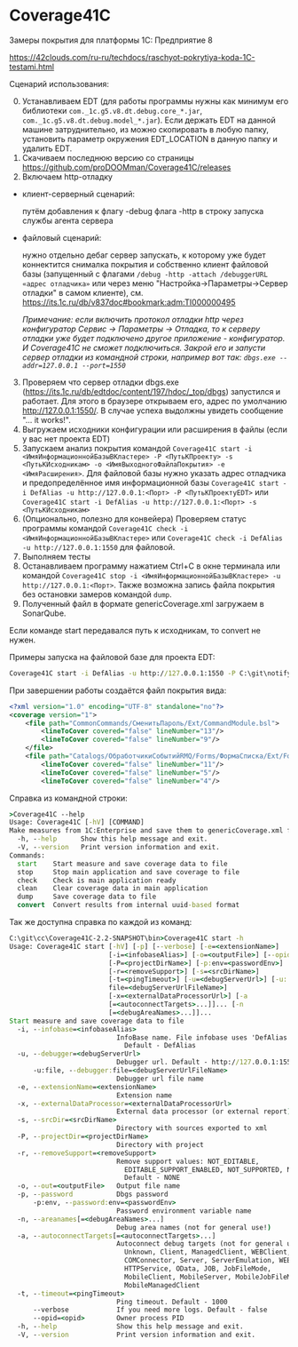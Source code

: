 # Coverage41C
Замеры покрытия для платформы 1С: Предприятие 8

https://42clouds.com/ru-ru/techdocs/raschyot-pokrytiya-koda-1C-testami.html

Сценарий использования:

0) Устанавливаем EDT (для работы программы нужны как минимум его библиотеки ```com._1c.g5.v8.dt.debug.core_*.jar```, ```com._1c.g5.v8.dt.debug.model_*.jar```). Если держать EDT на данной машине затруднительно, из можно скопировать в любую папку, установить параметр окружения EDT_LOCATION в данную папку и удалить EDT.
1) Скачиваем последнюю версию со страницы https://github.com/proDOOMman/Coverage41C/releases
2) Включаем http-отладку 
* клиент-серверный сценарий: 
    
     путём добавления к флагу -debug флага -http в строку запуска службы агента сервера
* файловый сценарий: 
    
     нужно отдельно дебаг сервер запускать, к которому уже будет коннектится снималка покрытия и собственно клиент файловой базы (запущенный с флагами ```/debug -http -attach /debuggerURL «адрес отладчика»``` или через меню "Настройка->Параметры->Сервер отладки" в самом клиенте), см. https://its.1c.ru/db/v837doc#bookmark:adm:TI000000495 
    
     *Примечание: если включить протокол отладки http через конфигуратор Сервис -> Параметры -> Отладка, то к серверу отладки уже будет подключено другое приложение - конфигуратор. И Coverage41C не сможет подключиться. Закрой его и запусти сервер отладки из командной строки, например вот так: ```dbgs.exe --addr=127.0.0.1 --port=1550```*

3) Проверяем что сервер отладки dbgs.exe (https://its.1c.ru/db/edtdoc/content/197/hdoc/_top/dbgs) запустился и работает. Для этого в браузере открываем его, адрес по умолчанию http://127.0.0.1:1550/. В случае успеха выдолжны увидеть сообщение "... it works!".
4) Выгружаем исходники конфигурации или расширения в файлы (если у вас нет проекта EDT)
5) Запускаем анализ покрытия командой ```Coverage41C start -i <ИмяИнформационнойБазыВКластере> -P <ПутьКПроекту> -s <ПутьКИсходникам> -o <ИмяВыходногоФайлаПокрытия> -e <ИмяРасширения>```. Для файловой базы нужно указать адрес отладчика и предопределённое имя информационной базы ```Coverage41C start -i DefAlias -u http://127.0.0.1:<Порт> -P <ПутьКПроектуEDT>``` или ```Coverage41C start -i DefAlias -u http://127.0.0.1:<Порт> -s <ПутьКИсходникам>```
6) (Опционально, полезно для конвейера) Проверяем статус программы командой ```Coverage41C check -i <ИмяИнформационнойБазыВКластере>``` или ```Coverage41C check -i DefAlias -u http://127.0.0.1:1550``` для файловой.
7) Выполняем тесты
8) Останавливаем программу нажатием Ctrl+C в окне терминала или командой ```Coverage41C stop -i <ИмяИнформационнойБазыВКластере> -u http://127.0.0.1:<Порт>```. Также возможна запись файла покрытия без остановки замеров командой ```dump```.
9) Полученный файл в формате genericCoverage.xml загружаем в SonarQube.

Если команде start передавался путь к исходникам, то convert не нужен.
 
Примеры запуска на файловой базе для проекта EDT:
```cmd
Coverage41C start -i DefAlias -u http://127.0.0.1:1550 -P C:\git\notify-manager\main\ -o debuglog.xml
```
При завершении работы создаётся файл покрытия вида:
```xml
<?xml version="1.0" encoding="UTF-8" standalone="no"?>
<coverage version="1">
    <file path="CommonCommands/СменитьПароль/Ext/CommandModule.bsl">
        <lineToCover covered="false" lineNumber="13"/>
        <lineToCover covered="false" lineNumber="9"/>
    </file>
    <file path="Catalogs/ОбработчикиСобытийRMQ/Forms/ФормаСписка/Ext/Form/Module.bsl">
        <lineToCover covered="false" lineNumber="11"/>
        <lineToCover covered="false" lineNumber="5"/>
        <lineToCover covered="false" lineNumber="4"/>
```

Справка из командной строки:
```cmd
>Coverage41C --help
Usage: Coverage41C [-hV] [COMMAND]
Make measures from 1C:Enterprise and save them to genericCoverage.xml file
  -h, --help      Show this help message and exit.
  -V, --version   Print version information and exit.
Commands:
  start    Start measure and save coverage data to file
  stop     Stop main application and save coverage to file
  check    Check is main application ready
  clean    Clear coverage data in main application
  dump     Save coverage data to file
  convert  Convert results from internal uuid-based format
```
Так же доступна справка по каждой из команд:
```cmd
C:\git\cc\Coverage41C-2.2-SNAPSHOT\bin>Coverage41C start -h
Usage: Coverage41C start [-hV] [-p] [--verbose] [-e=<extensionName>]
                         [-i=<infobaseAlias>] [-o=<outputFile>] [--opid=<opid>]
                         [-P=<projectDirName>] [-p:env=<passwordEnv>]
                         [-r=<removeSupport>] [-s=<srcDirName>]
                         [-t=<pingTimeout>] [-u=<debugServerUrl>] [-u:
                         file=<debugServerUrlFileName>]
                         [-x=<externalDataProcessorUrl>] [-a
                         [=<autoconnectTargets>...]]... [-n
                         [=<debugAreaNames>...]]...
Start measure and save coverage data to file
  -i, --infobase=<infobaseAlias>
                           InfoBase name. File infobase uses 'DefAlias' name.
                             Default - DefAlias
  -u, --debugger=<debugServerUrl>
                           Debugger url. Default - http://127.0.0.1:1550/
      -u:file, --debugger:file=<debugServerUrlFileName>
                           Debugger url file name
  -e, --extensionName=<extensionName>
                           Extension name
  -x, --externalDataProcessor=<externalDataProcessorUrl>
                           External data processor (or external report) url
  -s, --srcDir=<srcDirName>
                           Directory with sources exported to xml
  -P, --projectDir=<projectDirName>
                           Directory with project
  -r, --removeSupport=<removeSupport>
                           Remove support values: NOT_EDITABLE,
                             EDITABLE_SUPPORT_ENABLED, NOT_SUPPORTED, NONE.
                             Default - NONE
  -o, --out=<outputFile>   Output file name
  -p, --password           Dbgs password
      -p:env, --password:env=<passwordEnv>
                           Password environment variable name
  -n, --areanames[=<debugAreaNames>...]
                           Debug area names (not for general use!)
  -a, --autoconnectTargets[=<autoconnectTargets>...]
                           Autoconnect debug targets (not for general use!):
                             Unknown, Client, ManagedClient, WEBClient,
                             COMConnector, Server, ServerEmulation, WEBService,
                             HTTPService, OData, JOB, JobFileMode,
                             MobileClient, MobileServer, MobileJobFileMode,
                             MobileManagedClient
  -t, --timeout=<pingTimeout>
                           Ping timeout. Default - 1000
      --verbose            If you need more logs. Default - false
      --opid=<opid>        Owner process PID
  -h, --help               Show this help message and exit.
  -V, --version            Print version information and exit.
```
